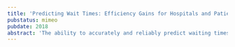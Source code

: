 ```yaml
---
title: 'Predicting Wait Times: Efficiency Gains for Hospitals and Patients'
pubstatus: mimeo
pubdate: 2018
abstract: 'The ability to accurately and reliably predict waiting times at walk-in hospital facilities can increase both patient satisfaction and hospital efficiency via a better management of patient flow. This paper studies the implementation of machine learning (ML) models to predict waiting times at walk-in facilities in the largest public hospital in Chile. Detailed administrative data on date and time, appointment context, patient flow, and current and past examinations was provided by *Saltala*, who developed a smartphone application for remote queuing. Several ML algorithms were evaluated to find the most accurate and useful prediction, including neural network, support vector machine, elastic net and multivariate adaptive regression splines. Elastic net performs best among a total of 8 explored models for predicting wait times, and the most important predictors are identified.'
---
```

